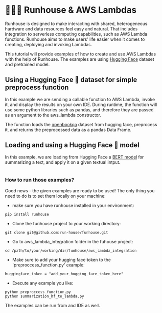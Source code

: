 # 👩🏻‍💻 Runhouse & AWS Lambdas

Runhouse is designed to make interacting with shared, heterogeneous
hardware and data resources feel easy and natural. That includes integration to 
serverless computing capabilities, such as AWS Lambda functions. Runhouse aims to
make users' life easier when it comes to creating, deploying and invoking Lambdas. 

This tutorial will provide examples of how to create and use AWS Lambdas with 
the help of Runhouse. The examples are using [Hugging Face](https://huggingface.co/) dataset and pretrained
model.

## Using a Hugging Face 🤗 dataset for simple preprocess function

In this example we are sending a callable function to AWS Lambda, invoke it, and
display the results on your own IDE. During runtime, the function will use some python 
libraries such as pandas, and therefore they are passed as an argument to
the aws_lambda constructor. 

The function loads the [openbookqa](https://huggingface.co/datasets/openbookqa) dataset from hugging face, 
preprocess it, and returns the preprocessed data as a pandas Data Frame. 

## Loading and using a Hugging Face 🤗 model

In this example, we are loading from Hugging Face a [BERT model](https://huggingface.co/sshleifer/distilbart-cnn-12-6) 
for summarizing a text, and apply it on a given textual intput.
<br/>
<br/>
### How to run those examples?
Good news - the given examples are ready to be used! The only thing you need to do is to set them 
locally on your machine:

* make sure you have runhouse installed in your environment:
```
pip install runhouse
```
* Clone the funhouse project to your working directory:
```
git clone git@github.com:run-house/funhouse.git
```
* Go to aws_lambda_integration folder in the fuhouse project:
```
cd /path/to/your/working/dir/funhouse/aws_lambda_integration
```
* Make sure to add your hugging face token to the 'preproccess_function.py' example:
```
huggingface_token = "add_your_hugging_face_token_here"
```
* Execute any example you like:
```
python preproccess_function.py
python summarization_hf_to_lambda.py
```

The examples can be run from and IDE as well. 





